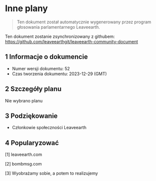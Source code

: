 # Inne plany

>Ten dokument został automatycznie wygenerowany przez program głosowania parlamentarnego Leaveearth.

Ten dokument zostanie zsynchronizowany z githubem: https://github.com/leaveearthgit/leaveearth-community-document

## 1 Informacje o dokumencie

- Numer wersji dokumentu: 52
- Czas tworzenia dokumentu: 2023-12-29 (GMT)

## 2 Szczegóły planu

Nie wybrano planu

## 3 Podziękowanie
* Członkowie społeczności Leaveearth

## 4 Popularyzować
[1] leaveearth.com

[2] bombmsg.com

[3] Wyobrażamy sobie, a potem to realizujemy